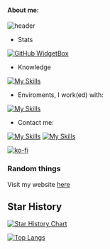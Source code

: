 #### About me:

![header](https://capsule-render.vercel.app/api?type=waving&color=6EF77B&height=300&section=header&text=I%20am%20Lijukay&desc=Welcome%20to%20my%20profile&descAlignY=70&fontSize=90)

- Stats

[![GitHub WidgetBox](https://github-widgetbox.vercel.app/api/profile?username=Lijukay&data=followers,repositories,stars,commits&theme=viridescent)](https://github.com/Jurredr/github-widgetbox)

- Knowledge

[![My Skills](https://skillicons.dev/icons?i=java,kotlin,python,html,css)](https://skillicons.dev)

- Enviroments, I work(ed) with:

[![My Skills](https://skillicons.dev/icons?i=androidstudio,eclipse,idea,vscode)](https://skillicons.dev)

- Contact me:

[![My Skills](https://skillicons.dev/icons?i=twitter)](https://twitter.com/lijukayy)
[![My Skills](https://skillicons.dev/icons?i=instagram)](https://www.instagram.com/lucas_little.world/)

[![ko-fi](https://ko-fi.com/img/githubbutton_sm.svg)](https://ko-fi.com/F1F1VMB1F)

<h3>Random things</h3>

<p>Visit my website <a href="https://lijukay.github.io" target="_blank">here</a></p>

## Star History

<a href="https://star-history.com/#Lijukay/Qwotable&Lijukay/HomeHarmony&Lijukay/lijukay.github.io&Date">
  <picture>
    <source media="(prefers-color-scheme: dark)" srcset="https://api.star-history.com/svg?repos=Lijukay/Qwotable,Lijukay/HomeHarmony,Lijukay/lijukay.github.io&type=Date&theme=dark" />
    <source media="(prefers-color-scheme: light)" srcset="https://api.star-history.com/svg?repos=Lijukay/Qwotable,Lijukay/HomeHarmony,Lijukay/lijukay.github.io&type=Date" />
    <img alt="Star History Chart" src="https://api.star-history.com/svg?repos=Lijukay/Qwotable,Lijukay/HomeHarmony,Lijukay/lijukay.github.io&type=Date" />
  </picture>
</a>

[![Top Langs](https://github-readme-stats.vercel.app/api/top-langs/?username=Lijukay&layout=pie)](https://github.com/anuraghazra/github-readme-stats)
